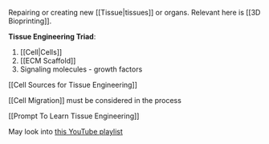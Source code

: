 Repairing or creating new [[Tissue|tissues]] or organs.
Relevant here is [[3D Bioprinting]].

**Tissue Engineering Triad**:
1. [[Cell|Cells]]
2. [[ECM Scaffold]]
3. Signaling molecules - growth factors

[[Cell Sources for Tissue Engineering]]

[[Cell Migration]] must be considered in the process

[[Prompt To Learn Tissue Engineering]]

May look into [this YouTube playlist](https://www.youtube.com/playlist?list=PLyqSpQzTE6M-Is9Ac-dLQqMf7Chp07OY7)
